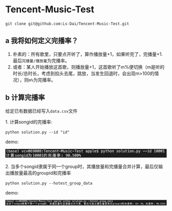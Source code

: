 # Tencent-Music-Test

```
git clone git@github.com:Ls-Dai/Tencent-Music-Test.git
```

## a 我将如何定义完播率？
1. 朴素的：所有歌里，只要点开听了，算作播放量+1，如果听完了，完播量+1.最后```完播量/播放量```为完播率。
2. 或者：某人开始播放这首歌，则播放量+1，这首歌听了m%便切换（m是听的时长/总时长，考虑到掐头去尾，跳放，当发生回退时，会出现m>100的情况），则```m%```为完播率。

## b 计算完播率

给定已有数据已经写入```data.csv```文件

1\. 计算songid的完播率:
```
python solution.py --id "id"
```
demo:

![q1](q1.png)

2\. 当多个songid隶属于同一个group时，其播放量和完播量合并计算，最后仅输出播放量最高的groupid和完播率

```
python solution.py --hotest_group_data
```
demo:

![q2](q2.jpg)



